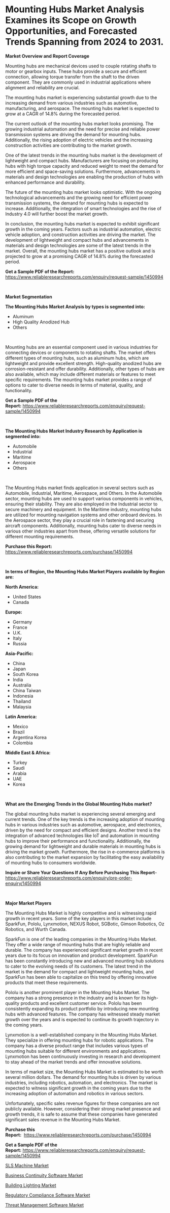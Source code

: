 <p><h1>Mounting Hubs Market Analysis Examines its Scope on Growth Opportunities, and Forecasted Trends Spanning from 2024 to 2031.</h1></p><p><strong>Market Overview and Report Coverage</strong></p>
<p><p>Mounting hubs are mechanical devices used to couple rotating shafts to motor or gearbox inputs. These hubs provide a secure and efficient connection, allowing torque transfer from the shaft to the driven component. They are commonly used in industrial applications where alignment and reliability are crucial.</p><p>The mounting hubs market is experiencing substantial growth due to the increasing demand from various industries such as automotive, manufacturing, and aerospace. The mounting hubs market is expected to grow at a CAGR of 14.8% during the forecasted period. </p><p>The current outlook of the mounting hubs market looks promising. The growing industrial automation and the need for precise and reliable power transmission systems are driving the demand for mounting hubs. Additionally, the rising adoption of electric vehicles and the increasing construction activities are contributing to the market growth.</p><p>One of the latest trends in the mounting hubs market is the development of lightweight and compact hubs. Manufacturers are focusing on producing hubs with high torque capacity and reduced weight to meet the demand for more efficient and space-saving solutions. Furthermore, advancements in materials and design technologies are enabling the production of hubs with enhanced performance and durability.</p><p>The future of the mounting hubs market looks optimistic. With the ongoing technological advancements and the growing need for efficient power transmission systems, the demand for mounting hubs is expected to increase. Additionally, the integration of smart technologies and the rise of Industry 4.0 will further boost the market growth.</p><p>In conclusion, the mounting hubs market is expected to exhibit significant growth in the coming years. Factors such as industrial automation, electric vehicle adoption, and construction activities are driving the market. The development of lightweight and compact hubs and advancements in materials and design technologies are some of the latest trends in the market. Overall, the mounting hubs market has a positive outlook and is projected to grow at a promising CAGR of 14.8% during the forecasted period.</p></p>
<p><strong>Get a Sample PDF of the Report:</strong> <a href="https://www.reliableresearchreports.com/enquiry/request-sample/1450994">https://www.reliableresearchreports.com/enquiry/request-sample/1450994</a></p>
<p>&nbsp;</p>
<p><strong>Market Segmentation</strong></p>
<p><strong>The Mounting Hubs Market Analysis by types is segmented into:</strong></p>
<p><ul><li>Aluminum</li><li>High Quality Anodized Hub</li><li>Others</li></ul></p>
<p>&nbsp;</p>
<p><p>Mounting hubs are an essential component used in various industries for connecting devices or components to rotating shafts. The market offers different types of mounting hubs, such as aluminum hubs, which are lightweight and provide excellent strength. High-quality anodized hubs are corrosion-resistant and offer durability. Additionally, other types of hubs are also available, which may include different materials or features to meet specific requirements. The mounting hubs market provides a range of options to cater to diverse needs in terms of material, quality, and functionality.</p></p>
<p><strong>Get a Sample PDF of the Report:</strong>&nbsp;<a href="https://www.reliableresearchreports.com/enquiry/request-sample/1450994">https://www.reliableresearchreports.com/enquiry/request-sample/1450994</a></p>
<p>&nbsp;</p>
<p><strong>The Mounting Hubs Market Industry Research by Application is segmented into:</strong></p>
<p><ul><li>Automobile</li><li>Industrial</li><li>Maritime</li><li>Aerospace</li><li>Others</li></ul></p>
<p>&nbsp;</p>
<p><p>The Mounting Hubs market finds application in several sectors such as Automobile, Industrial, Maritime, Aerospace, and Others. In the Automobile sector, mounting hubs are used to support various components in vehicles, ensuring their stability. They are also employed in the Industrial sector to secure machinery and equipment. In the Maritime industry, mounting hubs are utilized for mounting navigation systems and other onboard devices. In the Aerospace sector, they play a crucial role in fastening and securing aircraft components. Additionally, mounting hubs cater to diverse needs in various other industries apart from these, offering versatile solutions for different mounting requirements.</p></p>
<p><strong>Purchase this Report:</strong>&nbsp; <a href="https://www.reliableresearchreports.com/purchase/1450994">https://www.reliableresearchreports.com/purchase/1450994</a></p>
<p>&nbsp;</p>
<p><strong>In terms of Region, the Mounting Hubs Market Players available by Region are:</strong></p>
<p>
    <p> <strong> North America: </strong>
        <ul>
            <li>United States</li>
            <li>Canada</li>
        </ul>
        </p> 
    <p> <strong> Europe: </strong>
        <ul>
            <li>Germany</li>
            <li>France</li>
            <li>U.K.</li>
            <li>Italy</li>
            <li>Russia</li>
        </ul>
        </p> 
    <p> <strong> Asia-Pacific: </strong>
        <ul>
            <li>China</li>
            <li>Japan</li>
            <li>South Korea</li>
            <li>India</li>
            <li>Australia</li>
            <li>China Taiwan</li>
            <li>Indonesia</li>
            <li>Thailand</li>
            <li>Malaysia</li>
        </ul>
        </p> 
    <p> <strong> Latin America: </strong>
        <ul>
            <li>Mexico</li>
            <li>Brazil</li>
            <li>Argentina Korea</li>
            <li>Colombia</li>
        </ul>
        </p> 
    <p> <strong> Middle East & Africa: </strong>
        <ul>
            <li>Turkey</li>
            <li>Saudi</li>
            <li>Arabia</li>
            <li>UAE</li>
            <li>Korea</li>
        </ul>
    </p>
    </p>
<p>&nbsp;</p>
<p><strong>What are the Emerging Trends in the Global Mounting Hubs market?</strong></p>
<p><p>The global mounting hubs market is experiencing several emerging and current trends. One of the key trends is the increasing adoption of mounting hubs in various industries such as automotive, aerospace, and electronics, driven by the need for compact and efficient designs. Another trend is the integration of advanced technologies like IoT and automation in mounting hubs to improve their performance and functionality. Additionally, the growing demand for lightweight and durable materials in mounting hubs is driving the market growth. Furthermore, the rise in e-commerce platforms is also contributing to the market expansion by facilitating the easy availability of mounting hubs to consumers worldwide.</p></p>
<p><strong>Inquire or Share Your Questions If Any Before Purchasing This Report</strong>- <a href="https://www.reliableresearchreports.com/enquiry/pre-order-enquiry/1450994">https://www.reliableresearchreports.com/enquiry/pre-order-enquiry/1450994</a></p>
<p>&nbsp;</p>
<p><strong>Major Market Players</strong></p>
<p><p>The Mounting Hubs Market is highly competitive and is witnessing rapid growth in recent years. Some of the key players in this market include SparkFun, Pololu, Lynxmotion, NEXUS Robot, SGBotic, Gimson Robotics, Oz Robotics, and Wurth Canada.</p><p>SparkFun is one of the leading companies in the Mounting Hubs Market. They offer a wide range of mounting hubs that are highly reliable and durable. The company has experienced significant market growth in recent years due to its focus on innovation and product development. SparkFun has been constantly introducing new and advanced mounting hub solutions to cater to the evolving needs of its customers. The latest trend in the market is the demand for compact and lightweight mounting hubs, and SparkFun has been able to capitalize on this trend by offering innovative products that meet these requirements.</p><p>Pololu is another prominent player in the Mounting Hubs Market. The company has a strong presence in the industry and is known for its high-quality products and excellent customer service. Pololu has been consistently expanding its product portfolio by introducing new mounting hubs with advanced features. The company has witnessed steady market growth over the years and is expected to continue its growth trajectory in the coming years.</p><p>Lynxmotion is a well-established company in the Mounting Hubs Market. They specialize in offering mounting hubs for robotic applications. The company has a diverse product range that includes various types of mounting hubs suitable for different environments and applications. Lynxmotion has been continuously investing in research and development to stay ahead of the market trends and offer innovative solutions.</p><p>In terms of market size, the Mounting Hubs Market is estimated to be worth several million dollars. The demand for mounting hubs is driven by various industries, including robotics, automation, and electronics. The market is expected to witness significant growth in the coming years due to the increasing adoption of automation and robotics in various sectors.</p><p>Unfortunately, specific sales revenue figures for these companies are not publicly available. However, considering their strong market presence and growth trends, it is safe to assume that these companies have generated significant sales revenue in the Mounting Hubs Market.</p></p>
<p><strong>Purchase this Report:</strong>&nbsp;&nbsp;<a href="https://www.reliableresearchreports.com/purchase/1450994">https://www.reliableresearchreports.com/purchase/1450994</a></p>
<p></p>
<p><strong>Get a Sample PDF of the Report:</strong>&nbsp;<a href="https://www.reliableresearchreports.com/enquiry/request-sample/1450994">https://www.reliableresearchreports.com/enquiry/request-sample/1450994</a></p>
<p><p><a href="https://github.com/Chiragrp24/Market-Research-Report-List-2/blob/main/sls-machine-market.md">SLS Machine Market</a></p><p><a href="https://medium.com/@sk99912151/business-continuity-software-market-size-cagr-trends-2024-2030-3a27800fb9e3">Business Continuity Software Market</a></p><p><a href="https://github.com/Chiragrp23/Market-Research-Report-List-2/blob/main/building-lighting-market.md">Building Lighting Market</a></p><p><a href="https://medium.com/@sk99912151/regulatory-compliance-software-market-furnishes-information-on-market-share-market-trends-and-354eceb82c6b">Regulatory Compliance Software Market</a></p><p><a href="https://medium.com/@sk99912151/threat-management-software-market-comprehensive-assessment-by-type-application-and-geography-b0d47ca16b8b">Threat Management Software Market</a></p></p>